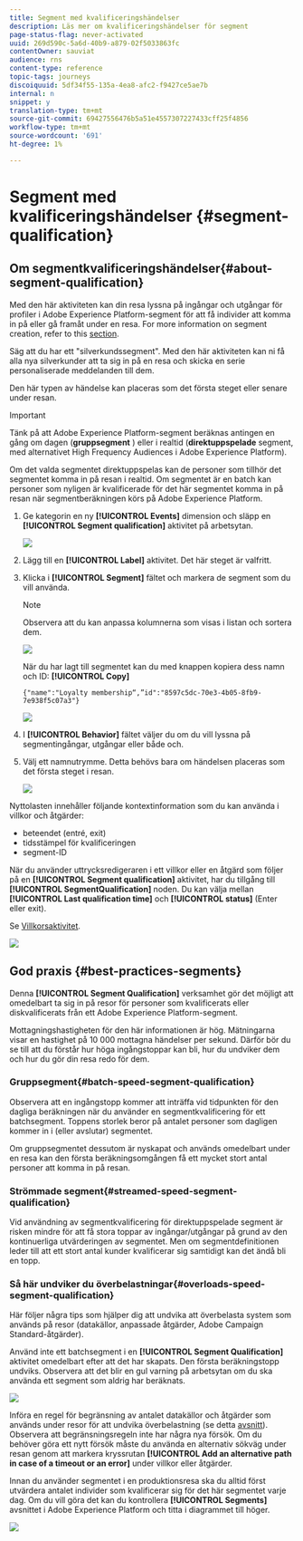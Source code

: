 ```yaml
---
title: Segment med kvalificeringshändelser
description: Läs mer om kvalificeringshändelser för segment
page-status-flag: never-activated
uuid: 269d590c-5a6d-40b9-a879-02f5033863fc
contentOwner: sauviat
audience: rns
content-type: reference
topic-tags: journeys
discoiquuid: 5df34f55-135a-4ea8-afc2-f9427ce5ae7b
internal: n
snippet: y
translation-type: tm+mt
source-git-commit: 69427556476b5a51e4557307227433cff25f4856
workflow-type: tm+mt
source-wordcount: '691'
ht-degree: 1%

---
```



# Segment med kvalificeringshändelser {#segment-qualification}

## Om segmentkvalificeringshändelser{#about-segment-qualification}

Med den här aktiviteten kan din resa lyssna på ingångar och utgångar för profiler i Adobe Experience Platform-segment för att få individer att komma in på eller gå framåt under en resa. For more information on segment creation, refer to this [section](../segment/about-segments.md).

Säg att du har ett &quot;silverkundssegment&quot;. Med den här aktiviteten kan ni få alla nya silverkunder att ta sig in på en resa och skicka en serie personaliserade meddelanden till dem.

Den här typen av händelse kan placeras som det första steget eller senare under resan.

>[!IMPORTANT]
>
>Tänk på att Adobe Experience Platform-segment beräknas antingen en gång om dagen (**gruppsegment** ) eller i realtid (**direktuppspelade** segment, med alternativet High Frequency Audiences i Adobe Experience Platform).
>
>Om det valda segmentet direktuppspelas kan de personer som tillhör det segmentet komma in på resan i realtid. Om segmentet är en batch kan personer som nyligen är kvalificerade för det här segmentet komma in på resan när segmentberäkningen körs på Adobe Experience Platform.


1. Ge kategorin en ny **[!UICONTROL Events]** dimension och släpp en **[!UICONTROL Segment qualification]** aktivitet på arbetsytan.

   ![](../assets/segment5.png)

1. Lägg till en **[!UICONTROL Label]** aktivitet. Det här steget är valfritt.

1. Klicka i **[!UICONTROL Segment]** fältet och markera de segment som du vill använda.

   >[!NOTE]
   >
   >Observera att du kan anpassa kolumnerna som visas i listan och sortera dem.

   ![](../assets/segment6.png)

   När du har lagt till segmentet kan du med knappen kopiera dess namn och ID: **[!UICONTROL Copy]**

   `{"name":"Loyalty membership“,”id":"8597c5dc-70e3-4b05-8fb9-7e938f5c07a3"}`

   ![](../assets/segment-copy.png)

1. I **[!UICONTROL Behavior]** fältet väljer du om du vill lyssna på segmentingångar, utgångar eller både och.

1. Välj ett namnutrymme. Detta behövs bara om händelsen placeras som det första steget i resan.

   ![](../assets/segment7.png)

Nyttolasten innehåller följande kontextinformation som du kan använda i villkor och åtgärder:

* beteendet (entré, exit)
* tidsstämpel för kvalificeringen
* segment-ID

När du använder uttrycksredigeraren i ett villkor eller en åtgärd som följer på en **[!UICONTROL Segment qualification]** aktivitet, har du tillgång till **[!UICONTROL SegmentQualification]** noden. Du kan välja mellan **[!UICONTROL Last qualification time]** och **[!UICONTROL status]** (Enter eller exit).

Se [Villkorsaktivitet](../building-journeys/condition-activity.md#about_condition).

![](../assets/segment8.png)

## God praxis {#best-practices-segments}

Denna **[!UICONTROL Segment Qualification]** verksamhet gör det möjligt att omedelbart ta sig in på resor för personer som kvalificerats eller diskvalificerats från ett Adobe Experience Platform-segment.

Mottagningshastigheten för den här informationen är hög. Mätningarna visar en hastighet på 10 000 mottagna händelser per sekund. Därför bör du se till att du förstår hur höga ingångstoppar kan bli, hur du undviker dem och hur du gör din resa redo för dem.

### Gruppsegment{#batch-speed-segment-qualification}

Observera att en ingångstopp kommer att inträffa vid tidpunkten för den dagliga beräkningen när du använder en segmentkvalificering för ett batchsegment. Toppens storlek beror på antalet personer som dagligen kommer in i (eller avslutar) segmentet.

Om gruppsegmentet dessutom är nyskapat och används omedelbart under en resa kan den första beräkningsomgången få ett mycket stort antal personer att komma in på resan.

### Strömmade segment{#streamed-speed-segment-qualification}

Vid användning av segmentkvalificering för direktuppspelade segment är risken mindre för att få stora toppar av ingångar/utgångar på grund av den kontinuerliga utvärderingen av segmentet. Men om segmentdefinitionen leder till att ett stort antal kunder kvalificerar sig samtidigt kan det ändå bli en topp.

### Så här undviker du överbelastningar{#overloads-speed-segment-qualification}

Här följer några tips som hjälper dig att undvika att överbelasta system som används på resor (datakällor, anpassade åtgärder, Adobe Campaign Standard-åtgärder).

Använd inte ett batchsegment i en **[!UICONTROL Segment Qualification]** aktivitet omedelbart efter att det har skapats. Den första beräkningstopp undviks. Observera att det blir en gul varning på arbetsytan om du ska använda ett segment som aldrig har beräknats.

![](../assets/segment-error.png)

Införa en regel för begränsning av antalet datakällor och åtgärder som används under resor för att undvika överbelastning (se detta [avsnitt](../api/capping.md)). Observera att begränsningsregeln inte har några nya försök. Om du behöver göra ett nytt försök måste du använda en alternativ sökväg under resan genom att markera kryssrutan **[!UICONTROL Add an alternative path in case of a timeout or an error]** under villkor eller åtgärder.

Innan du använder segmentet i en produktionsresa ska du alltid först utvärdera antalet individer som kvalificerar sig för det här segmentet varje dag. Om du vill göra det kan du kontrollera **[!UICONTROL Segments]** avsnittet i Adobe Experience Platform och titta i diagrammet till höger.

![](../assets/segment-overload.png)
